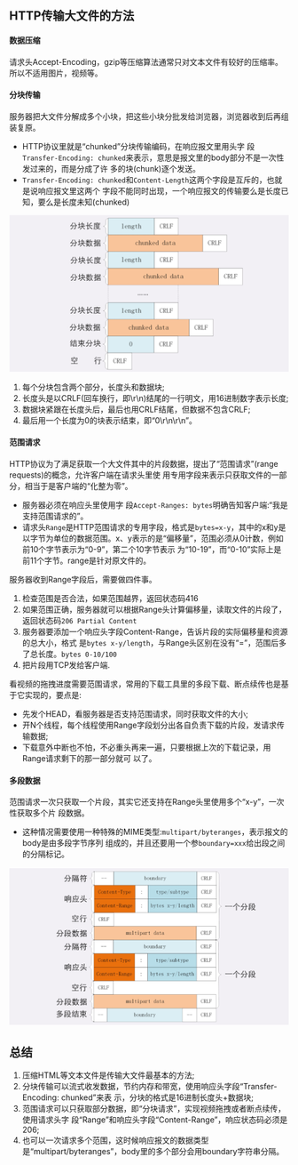 ## HTTP传输大文件的方法

#### 数据压缩
请求头Accept-Encoding，gzip等压缩算法通常只对文本文件有较好的压缩率。所以不适用图片，视频等。

#### 分块传输
服务器把大文件分解成多个小块，把这些小块分批发给浏览器，浏览器收到后再组装复原。
+ HTTP协议里就是“chunked”分块传输编码，在响应报文里用头字
段``Transfer-Encoding: chunked``来表示，意思是报文里的body部分不是一次性发过来的，而是分成了许 多的块(chunk)逐个发送。
+ ``Transfer-Encoding: chunked``和``Content-Length``这两个字段是互斥的，也就是说响应报文里这两个 字段不能同时出现，一个响应报文的传输要么是长度已知，要么是长度未知(chunked)

![](../../Images/http/http_chunked.png)

1. 每个分块包含两个部分，长度头和数据块;
2. 长度头是以CRLF(回车换行，即\r\n)结尾的一行明文，用16进制数字表示长度; 
3. 数据块紧跟在长度头后，最后也用CRLF结尾，但数据不包含CRLF;
4. 最后用一个长度为0的块表示结束，即“0\r\n\r\n”。

#### 范围请求
HTTP协议为了满足获取一个大文件其中的片段数据，提出了“范围请求”(range requests)的概念，允许客户端在请求头里使 用专用字段来表示只获取文件的一部分，相当于是客户端的“化整为零”。
+ 服务器必须在响应头里使用字 段``Accept-Ranges: bytes``明确告知客户端:“我是支持范围请求的”。
+ 请求头``Range``是HTTP范围请求的专用字段，格式是``bytes=x-y``，其中的x和y是以字节为单位的数据范围。x、y表示的是“偏移量”，范围必须从0计数，例如前10个字节表示为“0-9”，第二个10字节表示 为“10-19”，而“0-10”实际上是前11个字节。range是针对原文件的。

服务器收到Range字段后，需要做四件事。
1. 检查范围是否合法，如果范围越界，返回状态码416
2. 如果范围正确，服务器就可以根据Range头计算偏移量，读取文件的片段了，返回状态码``206 Partial Content``
3. 服务器要添加一个响应头字段Content-Range，告诉片段的实际偏移量和资源的总大小，格式 是``bytes x-y/length``，与Range头区别在没有“=”，范围后多了总长度。``bytes 0-10/100``
4. 把片段用TCP发给客户端.

看视频的拖拽进度需要范围请求，常用的下载工具里的多段下载、断点续传也是基于它实现的，要点是:
+ 先发个HEAD，看服务器是否支持范围请求，同时获取文件的大小;
+ 开N个线程，每个线程使用Range字段划分出各自负责下载的片段，发请求传输数据;
+ 下载意外中断也不怕，不必重头再来一遍，只要根据上次的下载记录，用Range请求剩下的那一部分就可 以了。

#### 多段数据
范围请求一次只获取一个片段，其实它还支持在Range头里使用多个“x-y”，一次性获取多个片 段数据。
+ 这种情况需要使用一种特殊的MIME类型:``multipart/byteranges``，表示报文的body是由多段字节序列 组成的，并且还要用一个参``boundary=xxx``给出段之间的分隔标记。

![http_Range_more](../../Images/http/http_Range_more.png)

## 总结

1. 压缩HTML等文本文件是传输大文件最基本的方法;
2. 分块传输可以流式收发数据，节约内存和带宽，使用响应头字段“Transfer-Encoding: chunked”来表
示，分块的格式是16进制长度头+数据块;
3. 范围请求可以只获取部分数据，即“分块请求”，实现视频拖拽或者断点续传，使用请求头字
段“Range”和响应头字段“Content-Range”，响应状态码必须是206;
4. 也可以一次请求多个范围，这时候响应报文的数据类型是“multipart/byteranges”，body里的多个部分会用boundary字符串分隔。